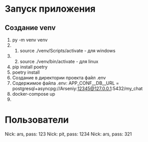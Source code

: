# Запуск приложения
## Создание venv
1. py -m venv venv
2. 1. source ./venv/Scripts/activate - для windows
2. 2. source ./venv/bin/activate - для linux
3. pip install poetry
4. poetry install
5. Создание в директории проекта файл .env
6. Содержимое файла .env: APP_CONF__DB__URL = postgresql+asyncpg://Arseniy:12345@127.0.0.1:5432/my_chat
7. docker-compose up
8. 

# Пользователи
Nick: ars, pass: 123
Nick: pit, pass: 1234
Nick: ars, pass: 321